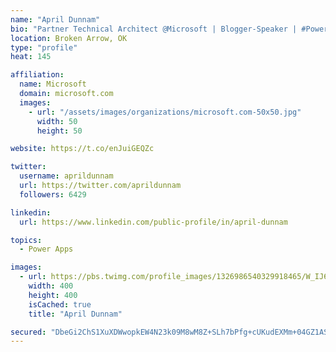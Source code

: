 ```yaml
---
name: "April Dunnam"
bio: "Partner Technical Architect @Microsoft | Blogger-Speaker | #PowerApps, #PowerAutomate, #Office365, #SharePoint | #WIT | #Karaoke Queen"
location: Broken Arrow, OK
type: "profile"
heat: 145

affiliation:
  name: Microsoft
  domain: microsoft.com
  images:
    - url: "/assets/images/organizations/microsoft.com-50x50.jpg"
      width: 50
      height: 50

website: https://t.co/enJuiGEQZc

twitter:
  username: aprildunnam
  url: https://twitter.com/aprildunnam
  followers: 6429

linkedin:
  url: https://www.linkedin.com/public-profile/in/april-dunnam

topics:
  - Power Apps

images:
  - url: https://pbs.twimg.com/profile_images/1326986540329918465/W_IJ6Ih2_400x400.jpg
    width: 400
    height: 400
    isCached: true
    title: "April Dunnam"

secured: "DbeGi2ChS1XuXDWwopkEW4N23k09M8wM8Z+SLh7bPfg+cUKudEXMm+04GZ1ASjU8vBkbCnrL0M3JGLHTXeieb9UWRsedSYSzvw3QNLMvaqXCVJnNUUO7dkKAHyVBegVkiM3+5EO7ljrwVBZe82ag5pwQtq0VQ1cYH3VQ50SP8r6Yx50kjkzv7tB08Tc4hUat/Mj77o5eb68360xwdbuQ6KFq9q9Jr0KSXlxx8x9OhS5mMhcfhF9E//W7KhxqIYIpfbCDlT7HPaHtQHacqpujrctf/d2GUxkR2OraRSmqsjPODYnTTGXkEDrGDt00IR78GZCdgG8viyq9U9JyDipBgxCFHJcWct4MV6/+27HBByxNlPvCW7x1uH93LgUSSay7Zy+Aq24PLEIRVAZVyR92auLZbrLkG+sG022PcpzFUQk=;gMMlorn5ih33667T+dhQ6Q=="
---
```


